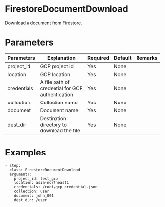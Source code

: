 # FirestoreDocumentDownload
Download a document from Firestore.

# Parameters
|Parameters|Explanation|Required|Default|Remarks|
|----------|-----------|--------|-------|-------|
|project_id|GCP project id|Yes|None||
|location|GCP location|Yes|None||
|credentials|A file path of credential for GCP authentication|Yes|None||
|collection|Collection name|Yes|None||
|document|Document name|Yes|None||
|dest_dir|Destination directory to download the file|Yes|None||

# Examples
```
- step:
  class: FirestoreDocumentDownload
  arguments:
    project_id: test_gcp
    location: asia-northeast1
    credentials: /root/gcp_credential.json
    collection: user
    document: john_001
    dest_dir: /user
```

